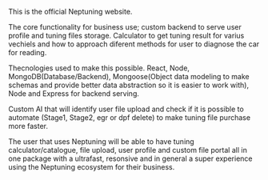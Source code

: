 This is the official Neptuning website.

The core functionality for business use; custom backend to serve user profile and tuning files storage.
Calculator to get tuning result for varius vechiels and how to approach diferent methods for user to diagnose the car for reading. 

Thecnologies used to make this possible. React, Node, MongoDB(Database/Backend), Mongoose(Object data modeling to make schemas and provide better data abstraction so it is easier to work with), Node and Express for backend serving.

Custom AI that will identify user file upload and check if it is possible to automate (Stage1, Stage2, egr or dpf delete) to make tuning file purchase more faster.

The user that uses Neptuning will be able to have tuning calculator/catalogue, file upload, user profile and custom file portal all in one package with a ultrafast, resonsive and in general a super experience using the Neptuning ecosystem for their business.